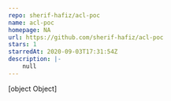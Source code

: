 ```yaml
---
repo: sherif-hafiz/acl-poc
name: acl-poc
homepage: NA
url: https://github.com/sherif-hafiz/acl-poc
stars: 1
starredAt: 2020-09-03T17:31:54Z
description: |-
    null
---
```


[object Object]

